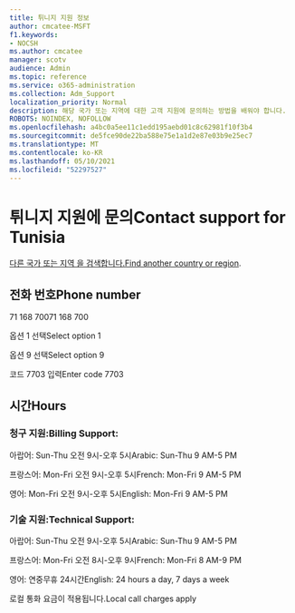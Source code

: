 ```yaml
---
title: 튀니지 지원 정보
author: cmcatee-MSFT
f1.keywords:
- NOCSH
ms.author: cmcatee
manager: scotv
audience: Admin
ms.topic: reference
ms.service: o365-administration
ms.collection: Adm_Support
localization_priority: Normal
description: 해당 국가 또는 지역에 대한 고객 지원에 문의하는 방법을 배워야 합니다.
ROBOTS: NOINDEX, NOFOLLOW
ms.openlocfilehash: a4bc0a5ee11c1edd195aebd01c8c62981f10f3b4
ms.sourcegitcommit: de5fce90de22ba588e75e1a1d2e87e03b9e25ec7
ms.translationtype: MT
ms.contentlocale: ko-KR
ms.lasthandoff: 05/10/2021
ms.locfileid: "52297527"
---
```

# <a name="contact-support-for-tunisia"></a><span data-ttu-id="406a1-103">튀니지 지원에 문의</span><span class="sxs-lookup"><span data-stu-id="406a1-103">Contact support for Tunisia</span></span>

<span data-ttu-id="406a1-104">[다른 국가 또는 지역 을 검색합니다.](../../business-video/get-help-support.md)</span><span class="sxs-lookup"><span data-stu-id="406a1-104">[Find another country or region](../../business-video/get-help-support.md).</span></span>

## <a name="phone-number"></a><span data-ttu-id="406a1-105">전화 번호</span><span class="sxs-lookup"><span data-stu-id="406a1-105">Phone number</span></span>
<span data-ttu-id="406a1-106">71 168 700</span><span class="sxs-lookup"><span data-stu-id="406a1-106">71 168 700</span></span>

<span data-ttu-id="406a1-107">옵션 1 선택</span><span class="sxs-lookup"><span data-stu-id="406a1-107">Select option 1</span></span>

<span data-ttu-id="406a1-108">옵션 9 선택</span><span class="sxs-lookup"><span data-stu-id="406a1-108">Select option 9</span></span>

<span data-ttu-id="406a1-109">코드 7703 입력</span><span class="sxs-lookup"><span data-stu-id="406a1-109">Enter code 7703</span></span>

## <a name="hours"></a><span data-ttu-id="406a1-110">시간</span><span class="sxs-lookup"><span data-stu-id="406a1-110">Hours</span></span>
### <a name="billing-support"></a><span data-ttu-id="406a1-111">청구 지원:</span><span class="sxs-lookup"><span data-stu-id="406a1-111">Billing Support:</span></span>

<span data-ttu-id="406a1-112">아랍어: Sun-Thu 오전 9시-오후 5시</span><span class="sxs-lookup"><span data-stu-id="406a1-112">Arabic: Sun-Thu 9 AM-5 PM</span></span>

<span data-ttu-id="406a1-113">프랑스어: Mon-Fri 오전 9시-오후 5시</span><span class="sxs-lookup"><span data-stu-id="406a1-113">French: Mon-Fri 9 AM-5 PM</span></span>

<span data-ttu-id="406a1-114">영어: Mon-Fri 오전 9시-오후 5시</span><span class="sxs-lookup"><span data-stu-id="406a1-114">English: Mon-Fri 9 AM-5 PM</span></span>

### <a name="technical-support"></a><span data-ttu-id="406a1-115">기술 지원:</span><span class="sxs-lookup"><span data-stu-id="406a1-115">Technical Support:</span></span>

<span data-ttu-id="406a1-116">아랍어: Sun-Thu 오전 9시-오후 5시</span><span class="sxs-lookup"><span data-stu-id="406a1-116">Arabic: Sun-Thu 9 AM-5 PM</span></span>

<span data-ttu-id="406a1-117">프랑스어: Mon-Fri 오전 8시-오후 9시</span><span class="sxs-lookup"><span data-stu-id="406a1-117">French: Mon-Fri 8 AM-9 PM</span></span>

<span data-ttu-id="406a1-118">영어: 연중무휴 24시간</span><span class="sxs-lookup"><span data-stu-id="406a1-118">English: 24 hours a day, 7 days a week</span></span>

<span data-ttu-id="406a1-119">로컬 통화 요금이 적용됩니다.</span><span class="sxs-lookup"><span data-stu-id="406a1-119">Local call charges apply</span></span>
